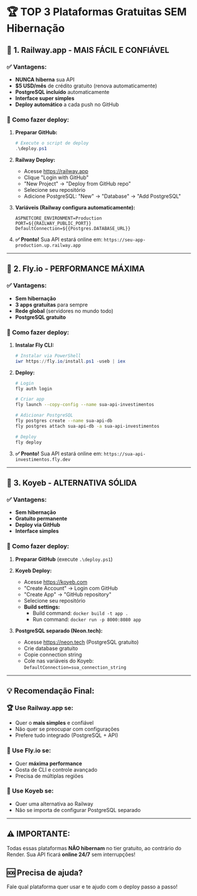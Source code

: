 # 🏆 TOP 3 Plataformas Gratuitas SEM Hibernação

## 🥇 1. Railway.app - MAIS FÁCIL E CONFIÁVEL

### ✅ **Vantagens:**
- **NUNCA hiberna** sua API
- **$5 USD/mês** de crédito gratuito (renova automaticamente)
- **PostgreSQL incluído** automaticamente
- **Interface super simples**
- **Deploy automático** a cada push no GitHub

### 🚀 **Como fazer deploy:**

1. **Preparar GitHub:**
   ```powershell
   # Execute o script de deploy
   .\deploy.ps1
   ```

2. **Railway Deploy:**
   - Acesse https://railway.app
   - Clique "Login with GitHub"
   - "New Project" → "Deploy from GitHub repo"
   - Selecione seu repositório
   - Adicione PostgreSQL: "New" → "Database" → "Add PostgreSQL"

3. **Variáveis (Railway configura automaticamente):**
   ```
   ASPNETCORE_ENVIRONMENT=Production
   PORT=${{RAILWAY_PUBLIC_PORT}}
   DefaultConnection=${{Postgres.DATABASE_URL}}
   ```

4. **✅ Pronto!** Sua API estará online em: `https://seu-app-production.up.railway.app`

---

## 🥈 2. Fly.io - PERFORMANCE MÁXIMA

### ✅ **Vantagens:**
- **Sem hibernação**
- **3 apps gratuitas** para sempre
- **Rede global** (servidores no mundo todo)
- **PostgreSQL gratuito**

### 🚀 **Como fazer deploy:**

1. **Instalar Fly CLI:**
   ```powershell
   # Instalar via PowerShell
   iwr https://fly.io/install.ps1 -useb | iex
   ```

2. **Deploy:**
   ```bash
   # Login
   fly auth login
   
   # Criar app
   fly launch --copy-config --name sua-api-investimentos
   
   # Adicionar PostgreSQL
   fly postgres create --name sua-api-db
   fly postgres attach sua-api-db -a sua-api-investimentos
   
   # Deploy
   fly deploy
   ```

3. **✅ Pronto!** Sua API estará online em: `https://sua-api-investimentos.fly.dev`

---

## 🥉 3. Koyeb - ALTERNATIVA SÓLIDA

### ✅ **Vantagens:**
- **Sem hibernação**
- **Gratuito permanente**
- **Deploy via GitHub**
- **Interface simples**

### 🚀 **Como fazer deploy:**

1. **Preparar GitHub** (execute `.\deploy.ps1`)

2. **Koyeb Deploy:**
   - Acesse https://koyeb.com
   - "Create Account" → Login com GitHub
   - "Create App" → "GitHub repository"
   - Selecione seu repositório
   - **Build settings:**
     - Build command: `docker build -t app .`
     - Run command: `docker run -p 8000:8080 app`

3. **PostgreSQL separado (Neon.tech):**
   - Acesse https://neon.tech (PostgreSQL gratuito)
   - Crie database gratuito
   - Copie connection string
   - Cole nas variáveis do Koyeb: `DefaultConnection=sua_connection_string`

---

## 💡 **Recomendação Final:**

### 🏆 **Use Railway.app se:**
- Quer o **mais simples** e confiável
- Não quer se preocupar com configurações
- Prefere tudo integrado (PostgreSQL + API)

### 🚀 **Use Fly.io se:**
- Quer **máxima performance**
- Gosta de CLI e controle avançado
- Precisa de múltiplas regiões

### 🔧 **Use Koyeb se:**
- Quer uma alternativa ao Railway
- Não se importa de configurar PostgreSQL separado

---

## ⚠️ **IMPORTANTE:**

Todas essas plataformas **NÃO hibernam** no tier gratuito, ao contrário do Render. Sua API ficará **online 24/7** sem interrupções!

## 🆘 **Precisa de ajuda?**

Fale qual plataforma quer usar e te ajudo com o deploy passo a passo!
